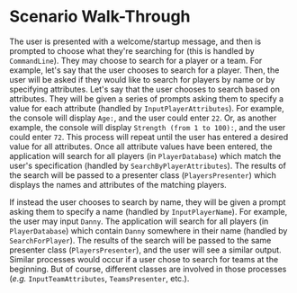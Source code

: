 # Scenario Walk-Through

The user is presented with a welcome/startup message, and then is prompted to choose what they're searching for (this is handled by `CommandLine`). 
They may choose to search for a player or a team. For example, let's say that the user chooses to search for a player.
Then, the user will be asked if they would like to search for players by name or by specifying attributes.
Let's say that the user chooses to search based on attributes.
They will be given a series of prompts asking them to specify a value for each attribute (handled by `InputPlayerAttributes`).
For example, the console will display `Age:`, and the user could enter `22`. 
Or, as another example, the console will display `Strength (from 1 to 100):`, and the user could enter `72`.
This process will repeat until the user has entered a desired value for all attributes.
Once all attribute values have been entered, the application will search for all players (in `PlayerDatabase`) which match the user's specification (handled by `SearchByPlayerAttributes`).
The results of the search will be passed to a presenter class (`PlayersPresenter`) which displays the names and attributes of the matching players.

If instead the user chooses to search by name, they will be given a prompt asking them to specify a name (handled by `InputPlayerName`).
For example, the user may input `Danny`. 
The application will search for all players (in `PlayerDatabase`) which contain `Danny` somewhere in their name (handled by `SearchForPlayer`).
The results of the search will be passed to the same presenter class (`PlayersPresenter`), and the user will see a similar output. 
Similar processes would occur if a user chose to search for teams at the beginning.
But of course, different classes are involved in those processes (*e.g.* `InputTeamAttributes`, `TeamsPresenter`, etc.).

